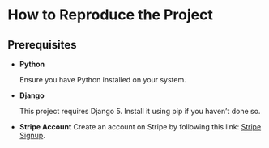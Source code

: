 
# How to Reproduce the Project


## Prerequisites
- **Python**

    Ensure you have Python installed on your system.

- **Django**

     This project requires Django 5. Install it using pip if you haven’t done so.

- **Stripe Account**
     Create an account on Stripe by following this link: [Stripe Signup](https://dashboard.stripe.com/register).

